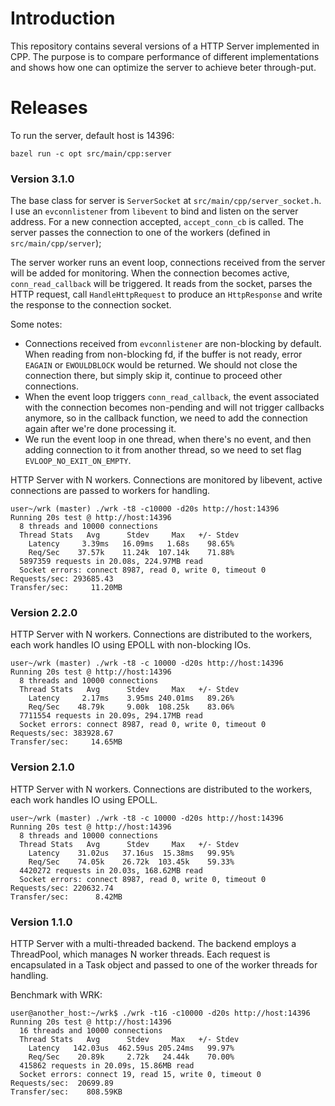 # Introduction

This repository contains several versions of a HTTP Server implemented in CPP. The purpose
is to compare performance of different implementations and shows how one can optimize the
server to achieve beter through-put.

# Releases

To run the server, default host is 14396:

```
bazel run -c opt src/main/cpp:server
```

### Version 3.1.0

The base class for server is `ServerSocket` at `src/main/cpp/server_socket.h`. I use an
`evconnlistener` from `libevent` to bind and listen on the server address. For a new connection
accepted, `accept_conn_cb` is called. The server passes the connection to one of the workers
(defined in `src/main/cpp/server`);

The server worker runs an event loop, connections received from the server will be added for
monitoring. When the connection becomes active, `conn_read_callback` will be triggered. It reads
from the socket, parses the HTTP request, call `HandleHttpRequest` to produce an `HttpResponse` and
write the response to the connection socket.

Some notes:
- Connections received from `evconnlistener` are non-blocking by default. When reading from
non-blocking fd, if the buffer is not ready, error `EAGAIN` or `EWOULDBLOCK` would be returned. We
should not close the connection there, but simply skip it, continue to proceed other connections.
- When the event loop triggers `conn_read_callback`, the event associated with the connection
becomes non-pending and will not trigger callbacks anymore, so in the callback function, we need
to add the connection again after we're done processing it.
- We run the event loop in one thread, when there's no event, and then adding connection to it from
another thread, so we need to set flag `EVLOOP_NO_EXIT_ON_EMPTY`.

HTTP Server with N workers. Connections are monitored by libevent, active connections are passed
to workers for handling.

```
user~/wrk (master) ./wrk -t8 -c10000 -d20s http://host:14396
Running 20s test @ http://host:14396
  8 threads and 10000 connections
  Thread Stats   Avg      Stdev     Max   +/- Stdev
    Latency     3.39ms   16.09ms   1.68s    98.65%
    Req/Sec    37.57k    11.24k  107.14k    71.88%
  5897359 requests in 20.08s, 224.97MB read
  Socket errors: connect 8987, read 0, write 0, timeout 0
Requests/sec: 293685.43
Transfer/sec:     11.20MB
```

### Version 2.2.0

HTTP Server with N workers. Connections are distributed to the workers, each work handles IO
using EPOLL with non-blocking IOs.

```
user~/wrk (master) ./wrk -t8 -c 10000 -d20s http://host:14396
Running 20s test @ http://host:14396
  8 threads and 10000 connections
  Thread Stats   Avg      Stdev     Max   +/- Stdev
    Latency     2.17ms    3.95ms 240.01ms   89.26%
    Req/Sec    48.79k     9.00k  108.25k    83.06%
  7711554 requests in 20.09s, 294.17MB read
  Socket errors: connect 8987, read 0, write 0, timeout 0
Requests/sec: 383928.67
Transfer/sec:     14.65MB
```

### Version 2.1.0

HTTP Server with N workers. Connections are distributed to the workers, each work handles IO
using EPOLL.

```
user~/wrk (master) ./wrk -t8 -c 10000 -d20s http://host:14396
Running 20s test @ http://host:14396
  8 threads and 10000 connections
  Thread Stats   Avg      Stdev     Max   +/- Stdev
    Latency    31.02us   37.16us  15.38ms   99.95%
    Req/Sec    74.05k    26.72k  103.45k    59.33%
  4420272 requests in 20.03s, 168.62MB read
  Socket errors: connect 8987, read 0, write 0, timeout 0
Requests/sec: 220632.74
Transfer/sec:      8.42MB
```

### Version 1.1.0

HTTP Server with a multi-threaded backend. The backend employs a ThreadPool, which manages
N worker threads. Each request is encapsulated in a Task object and passed to one of the worker
threads for handling.

Benchmark with WRK:

```
user@another_host:~/wrk$ ./wrk -t16 -c10000 -d20s http://host:14396
Running 20s test @ http://host:14396
  16 threads and 10000 connections
  Thread Stats   Avg      Stdev     Max   +/- Stdev
    Latency   142.03us  462.59us 205.24ms   99.97%
    Req/Sec    20.89k     2.72k   24.44k    70.00%
  415862 requests in 20.09s, 15.86MB read
  Socket errors: connect 19, read 15, write 0, timeout 0
Requests/sec:  20699.89
Transfer/sec:    808.59KB
```
